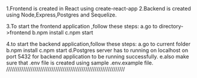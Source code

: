 1.Frontend is created in React using create-react-app
2.Backend is created using Node,Express,Postgres and Sequelize.

3.To start the frontend application ,follow these steps:
a.go to directory->frontend
b.npm install
c.npm start

4.to start the backend application,follow these steps:
a.go to current folder
b.npm install
c.npm start
d.Postgres server has to running on localhost on port 5432 for backend application
to be running successfully.
e.also make sure that .env file is created using sample .env.example file.
///////////////////////////////////////////////////////////////
